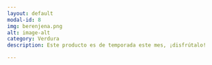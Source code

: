 ```yaml
---
layout: default
modal-id: 8
img: berenjena.png
alt: image-alt
category: Verdura
description: Este producto es de temporada este mes, ¡disfrútalo!

---
```

